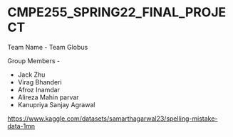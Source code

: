 # CMPE255_SPRING22_FINAL_PROJECT

Team Name - Team Globus

Group Members -

- Jack Zhu
- Virag Bhanderi
- Afroz Inamdar
- Alireza Mahin parvar
- Kanupriya Sanjay Agrawal


https://www.kaggle.com/datasets/samarthagarwal23/spelling-mistake-data-1mn

